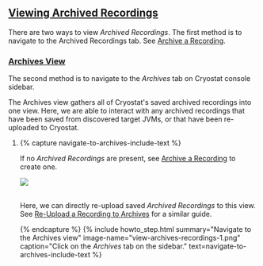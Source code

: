 ## [Viewing Archived Recordings](#view-archived-recordings)
There are two ways to view <i>Archived Recordings</i>. The first method is to navigate to the Archived Recordings tab. See <a href="#archive-a-recording">Archive a Recording</a>.

### [Archives View](#archives-view)

The second method is to navigate to the <i>Archives</i> tab on Cryostat console sidebar.

The Archives view gathers all of Cryostat's saved archived recordings into one view. Here, we are able to interact with any archived recordings that have been saved from discovered target JVMs, or that have been re-uploaded to Cryostat. 

<ol>
  <li>
    {% capture navigate-to-archives-include-text %}
    <p>
        If no <i>Archived Recordings</i> are present, see <a href="#archive-a-recording">Archive a Recording</a> to create one.
    </p>
    <a href="{{ site.url }}/images/view-archives-recordings-2.png" target="_blank">
      <img src="{{ site.url }}/images/view-archives-recordings-2.png">
    </a>
    <p>
      <br>
        Here, we can directly re-upload saved <i>Archived Recordings</i> to this view. See <a href="#re-upload-a-recording-to-archives">Re-Upload a Recording to Archives</a> for a similar guide.
    </p>
    {% endcapture %}
    {% include howto_step.html
        summary="Navigate to the Archives view"
        image-name="view-archives-recordings-1.png"
        caption="Click on the <i>Archives</i> tab on the sidebar."
        text=navigate-to-archives-include-text
    %}
  </li>
</ol>
